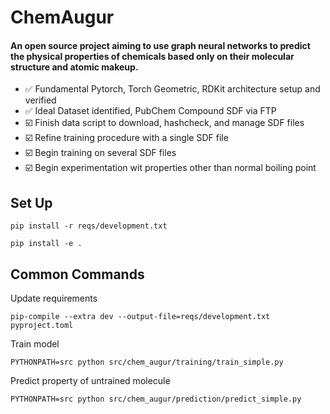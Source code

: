 # ChemAugur

#### An open source project aiming to use graph neural networks to predict the physical properties of chemicals based only on their molecular structure and atomic makeup.

- ✅ Fundamental Pytorch, Torch Geometric, RDKit architecture setup and verified
- ✅ Ideal Dataset identified, PubChem Compound SDF via FTP
- ☑️ Finish data script to download, hashcheck, and manage SDF files
- ☑️ Refine training procedure with a single SDF file
- ☑️ Begin training on several SDF files
- ☑️ Begin experimentation wit properties other than normal boiling point

## Set Up
```
pip install -r reqs/development.txt
```
```
pip install -e .
```

## Common Commands
Update requirements
```
pip-compile --extra dev --output-file=reqs/development.txt pyproject.toml
```
Train model
```
PYTHONPATH=src python src/chem_augur/training/train_simple.py
```
Predict property of untrained molecule
```
PYTHONPATH=src python src/chem_augur/prediction/predict_simple.py
```

